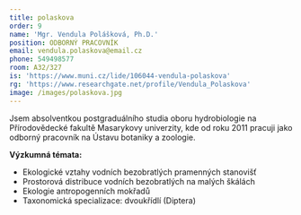 ```yaml
---
title: polaskova
order: 9
name: 'Mgr. Vendula Polášková, Ph.D.'
position: ODBORNÝ PRACOVNÍK
email: vendula.polaskova@email.cz
phone: 549498577
room: A32/327
is: 'https://www.muni.cz/lide/106044-vendula-polaskova'
rg: 'https://www.researchgate.net/profile/Vendula_Polaskova'
image: /images/polaskova.jpg
---
```

Jsem absolventkou postgraduálního studia oboru hydrobiologie na Přírodovědecké fakultě
 Masarykovy univerzity, kde od roku 2011 pracuji jako odborný pracovník na Ústavu botaniky a
 zoologie.

**Výzkumná témata:**

* Ekologické vztahy vodních bezobratlých pramenných stanovišť
* Prostorová distribuce vodních bezobratlých na malých škálách
* Ekologie antropogenních mokřadů
* Taxonomická specializace: dvoukřídlí (Diptera)
